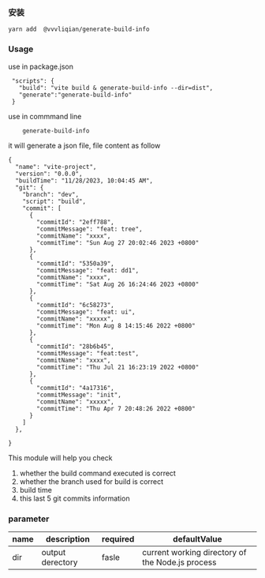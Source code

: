 ### 安装

```
yarn add  @vvvliqian/generate-build-info
```

### Usage
use in package.json
```
 "scripts": { 
   "build": "vite build & generate-build-info --dir=dist",
   "generate":"generate-build-info"
 }
```
use in commmand line
```
    generate-build-info
```

it will generate a json file, file content as follow

```
{
  "name": "vite-project",
  "version": "0.0.0",
  "buildTime": "11/28/2023, 10:04:45 AM",
  "git": {
    "branch": "dev",
    "script": "build",
    "commit": [
      {
        "commitId": "2eff788",
        "commitMessage": "feat: tree",
        "commitName": "xxxx",
        "commitTime": "Sun Aug 27 20:02:46 2023 +0800"
      },
      {
        "commitId": "5350a39",
        "commitMessage": "feat: dd1",
        "commitName": "xxxx",
        "commitTime": "Sat Aug 26 16:24:46 2023 +0800"
      },
      {
        "commitId": "6c58273",
        "commitMessage": "feat: ui",
        "commitName": "xxxxx",
        "commitTime": "Mon Aug 8 14:15:46 2022 +0800"
      },
      {
        "commitId": "28b6b45",
        "commitMessage": "feat:test",
        "commitName": "xxxx",
        "commitTime": "Thu Jul 21 16:23:19 2022 +0800"
      },
      {
        "commitId": "4a17316",
        "commitMessage": "init",
        "commitName": "xxxxx",
        "commitTime": "Thu Apr 7 20:48:26 2022 +0800"
      }
    ]
  },
  
}

```

This module will help you check
1. whether the build command executed is correct
2. whether the branch used for build is correct
3. build time
4. this last 5 git commits information

### parameter

| name | description | required               |defaultValue
| ---- | -------- | -------------------- |-------------------|
| dir  | output derectory    |fasle | current working directory of the Node.js process |

